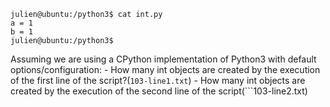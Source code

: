 ```
julien@ubuntu:/python3$ cat int.py
a = 1
b = 1
julien@ubuntu:/python3$
```
Assuming we are using a CPython implementation of Python3 with default options/configuration:
	- How many int objects are created by the execution of the first line of the script?(```103-line1.txt```)
	- How many int objects are created by the execution of the second line of the script(```103-line2.txt)
